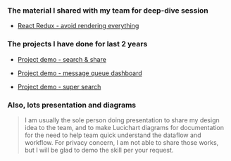 
### The material I shared with my team for deep-dive session

* [React Redux - avoid rendering everything](redux-1/index.md)

### The projects I have done for last 2 years

* [Project demo - search & share](project/search-share.md)

* [Project demo - message queue dashboard](project/eadmin.md)

* [Project demo - super search](project/super-search.md)



### Also, lots presentation and diagrams

>I am usually the sole person doing presentation to share my design idea to the team, and to make Lucichart diagrams for documentation for the need to help team quick understand the dataflow and workflow.
>For privacy concern, I am not able to share those works, but I will be glad to demo the skill per your request. 